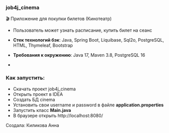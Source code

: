 ### job4j_cinema 
🎬 Приложение для покупки билетов (Кинотеатр)

- Пользователь может узнать расписание, купить билет на сеанс

* **Стек технологий бэк**: Java, Spring Boot, Liquibase, Sql2o, PostgreSQL, HTML, Thymeleaf, Bootstrap

* **Требования к окружению**: Java 17, Maven 3.8, PostgreSQL 16
* 
### Как запустить:

- Скачать проект job4j_cinema
- Открыть проект в IDEA
- Создать БД cinema
- Установить свои username и password в файле **application.properties**
- Запустить класс **Main.java**
- В браузере открыть http://localhost:8080/


Создала: Киликова Анна 